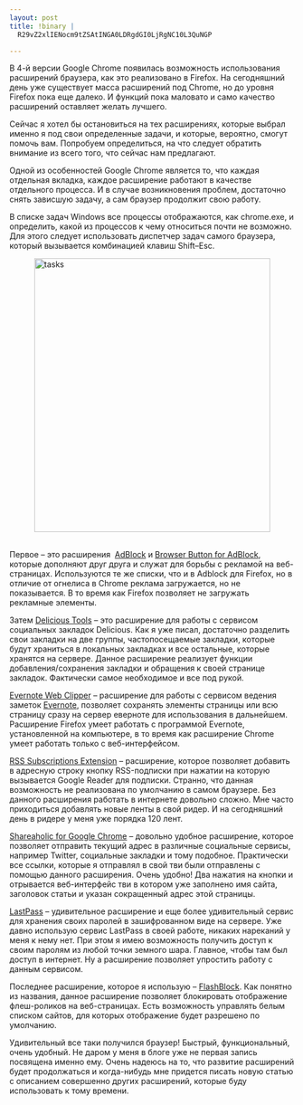 ```yaml
--- 
layout: post
title: !binary |
  R29vZ2xlIENocm9tZSAtINGA0LDRgdGI0LjRgNC10L3QuNGP

---
```

<p>В 4-й версии Google Chrome появилась возможность использования расширений браузера, как это реализовано в Firefox. На сегодняшний день уже существует масса расширений под Chrome, но до уровня Firefox пока еще далеко. И функций пока маловато и само качество расширений оставляет желать лучшего. </p>  <p>Сейчас я хотел бы остановиться на тех расширениях, которые выбрал именно я под свои определенные задачи, и которые, вероятно, смогут помочь вам. Попробуем определиться, на что следует обратить внимание из всего того, что сейчас нам предлагают.</p> <!--more-->  <p>Одной из особенностей Google Chrome является то, что каждая отдельная вкладка, каждое расширение работают в качестве отдельного процесса. И в случае возникновения проблем, достаточно снять зависшую задачу, а сам браузер продолжит свою работу.</p>  <p>В списке задач Windows все процессы отображаются, как chrome.exe, и определить, какой из процессов к чему относиться почти не возможно. Для этого следует использовать диспетчер задач самого браузера, который вызывается комбинацией клавиш Shift–Esс.</p>  <p><a href="http://static.juev.ru/2010/02/tasks.png"><img style="border-bottom: 0px; border-left: 0px; display: block; float: none; margin-left: auto; border-top: 0px; margin-right: auto; border-right: 0px" title="tasks" border="0" alt="tasks" src="http://static.juev.ru/2010/02/tasks_thumb.png" width="417" height="484" /></a>&#160;</p>  <p></p>  <p>Первое – это расширения&#160; <a href="https://chrome.google.com/extensions/detail/gighmmpiobklfepjocnamgkkbiglidom">AdBlock</a> и <a href="https://chrome.google.com/extensions/detail/picdndbpdnapajibahnnogkjofaeooof">Browser Button for AdBlock</a>, которые дополняют друг друга и служат для борьбы с рекламой на веб-страницах. Используются те же списки, что и в Adblock для Firefox, но в отличие от огнелиса в Chrome реклама загружается, но не показывается. В то время как Firefox позволяет не загружать рекламные элементы.</p>  <p>Затем <a href="https://chrome.google.com/extensions/detail/gclkcflnjahgejhappicbhcpllkpakej">Delicious Tools</a> – это расширение для работы с сервисом социальных закладок Delicious. Как я уже писал, достаточно разделить свои закладки на две группы, частопосещаемые закладки, которые будут храниться в локальных закладках и все остальные, которые хранятся на сервере. Данное расширение реализует функции добавления/сохранения закладки и обращения к своей странице закладок. Фактически самое необходимое и все под рукой.</p>  <p><a href="https://chrome.google.com/extensions/detail/pioclpoplcdbaefihamjohnefbikjilc">Evernote Web Clipper</a> – расширение для работы с сервисом ведения заметок <a href="http://www.evernote.com">Evernote</a>, позволяет сохранять элементы страницы или всю страницу сразу на сервер еверноте для использования в дальнейшем. Расширение Firefox умеет работать с программой Evernote, установленной на компьютере, в то время как расширение Chrome умеет работать только с веб-интерфейсом.</p>  <p><a href="https://chrome.google.com/extensions/detail/nlbjncdgjeocebhnmkbbbdekmmmcbfjd">RSS Subscriptions Extension</a> – расширение, которое позволяет добавить в адресную строку кнопку RSS-подписки при нажатии на которую вызывается Google Reader для подписки. Странно, что данная возможность не реализована по умолчанию в самом браузере. Без данного расширения работать в интернете довольно сложно. Мне часто приходиться добавлять новые ленты в свой ридер. И на сегодняшний день в ридере у меня уже порядка 120 лент.</p>  <p><a href="https://chrome.google.com/extensions/detail/kbmipnjdeifmobkhgogdnomkihhgojep">Shareaholic for Google Chrome</a> – довольно удобное расширение, которое позволяет отправить текущий адрес в различные социальные сервисы, например Twitter, социальные закладки и тому подобное. Практически все ссылки, которые я отправлял в свой тви были отправлены с помощью данного расширения. Очень удобно! Два нажатия на кнопки и отрывается веб-интерфейс тви в котором уже заполнено имя сайта, заголовок статьи и указан сокращенный адрес этой страницы. </p>  <p><a href="https://chrome.google.com/extensions/detail/hdokiejnpimakedhajhdlcegeplioahd">LastPass</a> – удивительное расширение и еще более удивительный сервис для хранения своих паролей в зашифрованном виде на сервере. Уже давно использую сервис LastPass в своей работе, никаких нареканий у меня к нему нет. При этом я имею возможность получить доступ к своим паролям из любой точки земного шара. Главное, чтобы там был доступ в интернет. Ну а расширение позволяет упростить работу с данным сервисом.</p>  <p>Последнее расширение, которое я использую – <a href="https://chrome.google.com/extensions/detail/gofhjkjmkpinhpoiabjplobcaignabnl">FlashBlock</a>. Как понятно из названия, данное расширение позволяет блокировать отображение флеш-роликов на веб-страницах. Есть возможность управлять белым списком сайтов, для которых отображение будет разрешено по умолчанию.</p>  <p>Удивительный все таки получился браузер! Быстрый, функциональный, очень удобный. Не даром у меня в блоге уже не первая запись посвящена именно ему. Очень надеюсь на то, что развитие расширений будет продолжаться и когда-нибудь мне придется писать новую статью с описанием совершенно других расширений, которые буду использовать к тому времени.</p>
